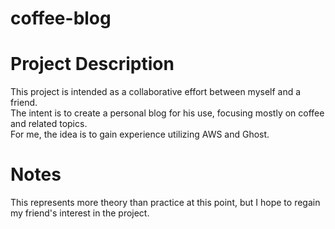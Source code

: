 # coffee-blog

# Project Description
This project is intended as a collaborative effort between myself and a friend.<br>
The intent is to create a personal blog for his use, focusing mostly on coffee and related topics.<br>
For me, the idea is to gain experience utilizing AWS and Ghost.<br>

# Notes
This represents more theory than practice at this point, but I hope to regain my friend's interest in the project.<br>
